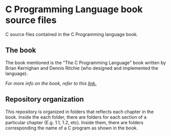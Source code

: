 # C Programming Language book source files
C source files contained in the C Programming language book.

## The book
The book mentioned is the "The C Programming Language" book written by Brian Kernighan and Dennis Ritchie 
(who designed and implemented the language).

*For more info on the book, refer to this <a href="https://en.wikipedia.org/wiki/The_C_Programming_Language">link.</a>*

## Repository organization
This repository is organized in folders that reflects each chapter in the book.
Inside the each folder, there are folders for each section of a particular chapter (E.g. 1.1, 1.2, etc).
Inside them, there are folders corresponding the name of a C program as shown in the book.

